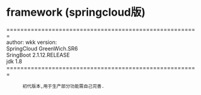 # framework (springcloud版)
=======================================================</br>
author: wkk
version: </br>
SpringCloud GreenWich.SR6 </br>
SringBoot 2.1.12.RELEASE</br>
jdk 1.8
=======================================================</br>

          初代版本,用于生产部分功能需自己完善.
